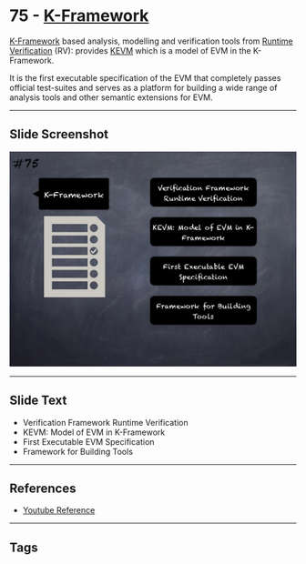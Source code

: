 
# 75 - [K-Framework](./K-Framework.md)

[K-Framework](https://kframework.org/) based analysis, modelling and verification tools from [Runtime Verification](https://runtimeverification.com/smartcontract/) (RV): provides [KEVM](https://github.com/kframework/evm-semantics) which is a model of EVM in the K-Framework. 

It is the first executable specification of the EVM that completely passes official test-suites and serves as a platform for building a wide range of analysis tools and other semantic extensions for EVM.

___
## Slide Screenshot
![075.png](../../images/6.%20Audit%20Techniques%20and%20Tools%20101/075.png)
___
## Slide Text
- Verification Framework Runtime Verification
- KEVM: Model of EVM in K-Framework
- First Executable EVM Specification
- Framework for Building Tools
___
## References
- [Youtube Reference](https://youtu.be/jZ81ebDJVe0?t=926)
___
## Tags
